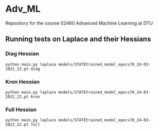# Adv_ML
Repository for the course 02460 Advanced Machine Learning at DTU

## Running tests on Laplace and their Hessians
### Diag Hessian
```
python main.py laplace models/STATEtrained_model_epocs70_24-03-2022_22.pt diag
```

### Kron Hessian
```
python main.py laplace models/STATEtrained_model_epocs70_24-03-2022_22.pt kron
```

### Full Hessian
```
python main.py laplace models/STATEtrained_model_epocs70_24-03-2022_22.pt full
```
